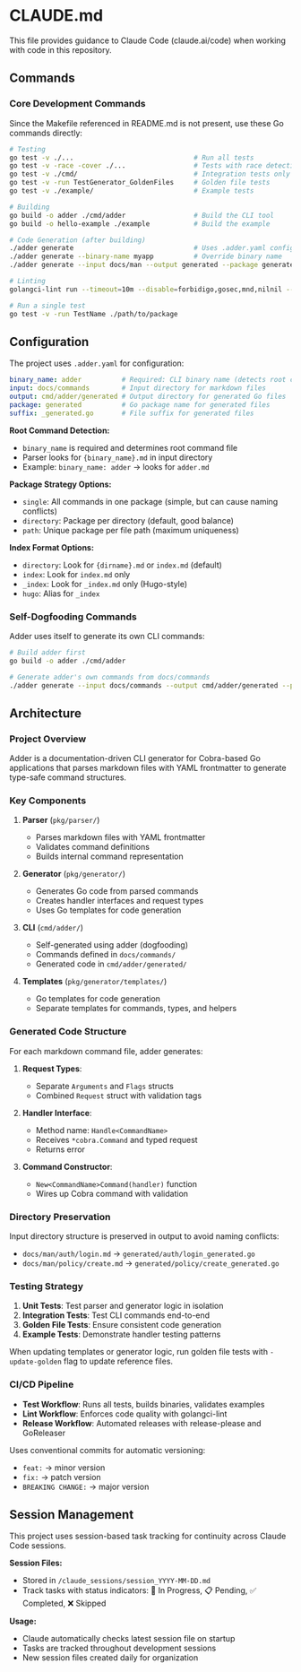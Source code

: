 # CLAUDE.md

This file provides guidance to Claude Code (claude.ai/code) when working with code in this repository.

## Commands

### Core Development Commands

Since the Makefile referenced in README.md is not present, use these Go commands directly:

```bash
# Testing
go test -v ./...                              # Run all tests
go test -v -race -cover ./...                 # Tests with race detection and coverage
go test -v ./cmd/                             # Integration tests only
go test -v -run TestGenerator_GoldenFiles     # Golden file tests
go test -v ./example/                         # Example tests

# Building
go build -o adder ./cmd/adder                 # Build the CLI tool
go build -o hello-example ./example           # Build the example

# Code Generation (after building)
./adder generate                              # Uses .adder.yaml config
./adder generate --binary-name myapp          # Override binary name
./adder generate --input docs/man --output generated --package generated

# Linting
golangci-lint run --timeout=10m --disable=forbidigo,gosec,mnd,nilnil --enable=errcheck,govet,staticcheck,unused

# Run a single test
go test -v -run TestName ./path/to/package
```

## Configuration

The project uses `.adder.yaml` for configuration:

```yaml
binary_name: adder          # Required: CLI binary name (detects root command)
input: docs/commands        # Input directory for markdown files
output: cmd/adder/generated # Output directory for generated Go files
package: generated          # Go package name for generated files
suffix: _generated.go       # File suffix for generated files
```

**Root Command Detection:**
- `binary_name` is required and determines root command file
- Parser looks for `{binary_name}.md` in input directory
- Example: `binary_name: adder` → looks for `adder.md`

**Package Strategy Options:**
- `single`: All commands in one package (simple, but can cause naming conflicts)
- `directory`: Package per directory (default, good balance)
- `path`: Unique package per file path (maximum uniqueness)

**Index Format Options:**
- `directory`: Look for `{dirname}.md` or `index.md` (default)
- `index`: Look for `index.md` only
- `_index`: Look for `_index.md` only (Hugo-style)
- `hugo`: Alias for `_index`

### Self-Dogfooding Commands

Adder uses itself to generate its own CLI commands:

```bash
# Build adder first
go build -o adder ./cmd/adder

# Generate adder's own commands from docs/commands
./adder generate --input docs/commands --output cmd/adder/generated --package generated
```

## Architecture

### Project Overview

Adder is a documentation-driven CLI generator for Cobra-based Go applications that parses markdown files with YAML frontmatter to generate type-safe command structures.

### Key Components

1. **Parser** (`pkg/parser/`)
   - Parses markdown files with YAML frontmatter
   - Validates command definitions
   - Builds internal command representation

2. **Generator** (`pkg/generator/`)
   - Generates Go code from parsed commands
   - Creates handler interfaces and request types
   - Uses Go templates for code generation

3. **CLI** (`cmd/adder/`)
   - Self-generated using adder (dogfooding)
   - Commands defined in `docs/commands/`
   - Generated code in `cmd/adder/generated/`

4. **Templates** (`pkg/generator/templates/`)
   - Go templates for code generation
   - Separate templates for commands, types, and helpers

### Generated Code Structure

For each markdown command file, adder generates:

1. **Request Types**:
   - Separate `Arguments` and `Flags` structs
   - Combined `Request` struct with validation tags

2. **Handler Interface**:
   - Method name: `Handle<CommandName>`
   - Receives `*cobra.Command` and typed request
   - Returns error

3. **Command Constructor**:
   - `New<CommandName>Command(handler)` function
   - Wires up Cobra command with validation

### Directory Preservation

Input directory structure is preserved in output to avoid naming conflicts:
- `docs/man/auth/login.md` → `generated/auth/login_generated.go`
- `docs/man/policy/create.md` → `generated/policy/create_generated.go`

### Testing Strategy

1. **Unit Tests**: Test parser and generator logic in isolation
2. **Integration Tests**: Test CLI commands end-to-end
3. **Golden File Tests**: Ensure consistent code generation
4. **Example Tests**: Demonstrate handler testing patterns

When updating templates or generator logic, run golden file tests with `-update-golden` flag to update reference files.

### CI/CD Pipeline

- **Test Workflow**: Runs all tests, builds binaries, validates examples
- **Lint Workflow**: Enforces code quality with golangci-lint
- **Release Workflow**: Automated releases with release-please and GoReleaser

Uses conventional commits for automatic versioning:
- `feat:` → minor version
- `fix:` → patch version
- `BREAKING CHANGE:` → major version

## Session Management

This project uses session-based task tracking for continuity across Claude Code sessions.

**Session Files:**
- Stored in `/claude_sessions/session_YYYY-MM-DD.md`
- Track tasks with status indicators: 🔄 In Progress, 📋 Pending, ✅ Completed, ❌ Skipped

**Usage:**
- Claude automatically checks latest session file on startup
- Tasks are tracked throughout development sessions
- New session files created daily for organization